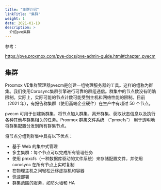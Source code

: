 ```yaml
---
title: "集群介绍"
linkTitle: "集群"
weight: 1
date: 2021-01-18
description: >
  介绍pve集群
---
```



参考：

https://pve.proxmox.com/pve-docs/pve-admin-guide.html#chapter_pvecm

## 集群

Proxmox VE集群管理器pvecm是创建一组物理服务器的工具。这样的组称为群集。我们使用Corosync集群引擎进行可靠的群组通信。群集中的节点数没有明确限制。实际上，实际可能的节点计数可能受到主机和网络性能的限制。目前（2021 年），有报告称集群（使用高端企业硬件）在生产中有超过 50 个节点。

pvecm 可用于创建新群集、将节点加入群集、离开群集、获取状态信息以及执行各种其他与群集相关的任务。Proxmox 群集文件系统 （“pmxcfs”） 用于透明地将群集配置分发到所有群集节点。

将节点分组到群集中具有以下优点：

- 基于 Web 的集中式管理
- 多主集群：每个节点可以完成所有管理任务
- 使用 pmxcfs（一种数据库驱动的文件系统）来存储配置文件，并使用 corosync 在所有节点上实时复制
- 在物理主机之间轻松迁移虚拟机和容器
- 快速部署
- 群集范围的服务，如防火墙和 HA
